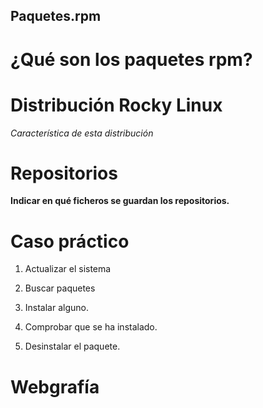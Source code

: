 ## Paquetes.rpm


# ¿Qué son los paquetes rpm?

# Distribución Rocky Linux

*Característica de esta distribución*

# Repositorios

**Indicar en qué ficheros se guardan los repositorios.**

# Caso práctico
  
  1. Actualizar el sistema
  
  2. Buscar paquetes
  
  3. Instalar alguno.
  
  4. Comprobar que se ha instalado.
  
  5. Desinstalar el paquete.

#  Webgrafía
